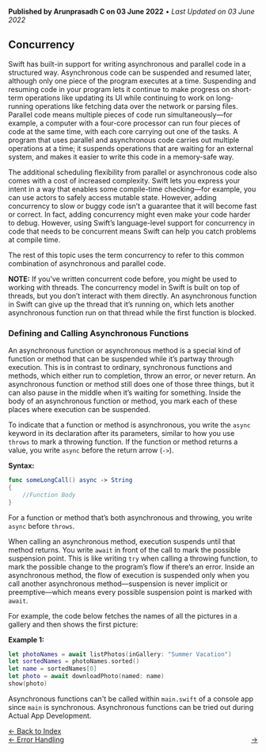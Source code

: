 **Published by Arunprasadh C on 03 June 2022** • *Last Updated on 03 June 2022*

## Concurrency
Swift has built-in support for writing asynchronous and parallel code in a structured way. Asynchronous code can be suspended and resumed later, although only one piece of the program executes at a time. Suspending and resuming code in your program lets it continue to make progress on short-term operations like updating its UI while continuing to work on long-running operations like fetching data over the network or parsing files. Parallel code means multiple pieces of code run simultaneously—for example, a computer with a four-core processor can run four pieces of code at the same time, with each core carrying out one of the tasks. A program that uses parallel and asynchronous code carries out multiple operations at a time; it suspends operations that are waiting for an external system, and makes it easier to write this code in a memory-safe way.

The additional scheduling flexibility from parallel or asynchronous code also comes with a cost of increased complexity. Swift lets you express your intent in a way that enables some compile-time checking—for example, you can use actors to safely access mutable state. However, adding concurrency to slow or buggy code isn’t a guarantee that it will become fast or correct. In fact, adding concurrency might even make your code harder to debug. However, using Swift’s language-level support for concurrency in code that needs to be concurrent means Swift can help you catch problems at compile time.

The rest of this topic uses the term concurrency to refer to this common combination of asynchronous and parallel code.

**NOTE:** If you’ve written concurrent code before, you might be used to working with threads. The concurrency model in Swift is built on top of threads, but you don’t interact with them directly. An asynchronous function in Swift can give up the thread that it’s running on, which lets another asynchronous function run on that thread while the first function is blocked.

### Defining and Calling Asynchronous Functions
An asynchronous function or asynchronous method is a special kind of function or method that can be suspended while it’s partway through execution. This is in contrast to ordinary, synchronous functions and methods, which either run to completion, throw an error, or never return. An asynchronous function or method still does one of those three things, but it can also pause in the middle when it’s waiting for something. Inside the body of an asynchronous function or method, you mark each of these places where execution can be suspended.

To indicate that a function or method is asynchronous, you write the `async` keyword in its declaration after its parameters, similar to how you use `throws` to mark a throwing function. If the function or method returns a value, you write `async` before the return arrow (`->`). 

**Syntax:**
```swift
func someLongCall() async -> String
{
    //Function Body
}
```

For a function or method that’s both asynchronous and throwing, you write `async` before `throws`.

When calling an asynchronous method, execution suspends until that method returns. You write `await` in front of the call to mark the possible suspension point. This is like writing `try` when calling a throwing function, to mark the possible change to the program’s flow if there’s an error. Inside an asynchronous method, the flow of execution is suspended only when you call another asynchronous method—suspension is never implicit or preemptive—which means every possible suspension point is marked with `await`.

For example, the code below fetches the names of all the pictures in a gallery and then shows the first picture:

**Example 1:**
```swift
let photoNames = await listPhotos(inGallery: "Summer Vacation")
let sortedNames = photoNames.sorted()
let name = sortedNames[0]
let photo = await downloadPhoto(named: name)
show(photo)
```

Asynchronous functions can't be called within `main.swift` of a console app since `main` is synchronous. Asynchronous functions can be tried out during Actual App Development.

<a href="https://techinessoverloaded.github.io/iOSAppDevBasics/index.html">&larr; Back to Index</a>
<br>
<span style="float: left">
<a href="https://techinessoverloaded.github.io/iOSAppDevBasics/errorhandling.html">&larr; Error Handling</a>
</span>
<span style="float: right">
<a href="https://techinessoverloaded.github.io/iOSAppDevBasics/.html"> &rarr;</a>
</span>
